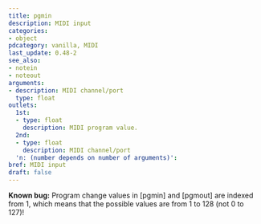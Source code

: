 ```yaml
---
title: pgmin
description: MIDI input
categories:
- object
pdcategory: vanilla, MIDI
last_update: 0.48-2
see_also:
- notein
- noteout
arguments:
- description: MIDI channel/port
  type: float
outlets:
  1st:
  - type: float
    description: MIDI program value.
  2nd:
  - type: float
    description: MIDI channel/port
  'n: (number depends on number of arguments)':
bref: MIDI input
draft: false
---
```

**Known bug:** Program change values in [pgmin] and [pgmout] are indexed from 1, which means that the possible values are from 1 to 128 (not 0 to 127)!

